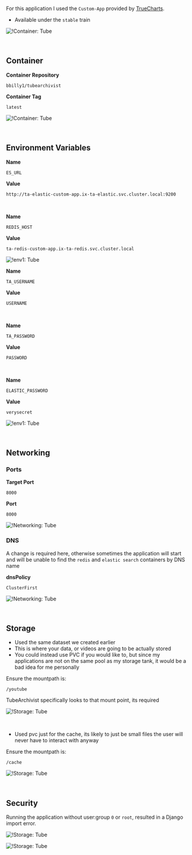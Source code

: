 For this application I used the `Custom-App` provided by [TrueCharts](https://truecharts.org/manual/Quick-Start%20Guides/01-Adding-TrueCharts/).

- Available under the `stable` train

![!Container: Tube](images/custom-app.png)

<br />

## Container 

**Container Repository**
```
bbilly1/tubearchivist
```
**Container Tag**
```
latest
```

![!Container: Tube](images/ta_container.png)

<br />

## Environment Variables

**Name**
```
ES_URL
```
**Value**
```
http://ta-elastic-custom-app.ix-ta-elastic.svc.cluster.local:9200
```
<br />

**Name**
```
REDIS_HOST
```
**Value**
```
ta-redis-custom-app.ix-ta-redis.svc.cluster.local
```

![!env1: Tube](images/ta-env1.png)

**Name**
```
TA_USERNAME
```
**Value**
```
USERNAME
```

<br />

**Name**
```
TA_PASSWORD
```
**Value**
```
PASSWORD
```

<br />

**Name**
```
ELASTIC_PASSWORD
```
**Value**
```
verysecret
```

![!env1: Tube](images/ta-env2.png)

<br />


## Networking

### Ports

**Target Port**
```
8000
```
**Port**
```
8000
```

![!Networking: Tube](images/ta-networking.png)


### DNS

A change is required here, otherwise sometimes the application will start and will be unable to find the `redis` and `elastic search` containers by DNS name

**dnsPolicy**
```
ClusterFirst
```

![!Networking: Tube](images/ta-networking_dns.png)

<br />

## Storage

- Used the same dataset we created earlier
- This is where your data, or videos are going to be actually stored
- You could instead use PVC if you would like to, but since my applications are not on the same pool as my storage tank, it would be a bad idea for me personally

Ensure the mountpath is:
```
/youtube
```

TubeArchivist specifically looks to that mount point, its required

![!Storage: Tube](images/ta-storage_data.png)

<br />

- Used pvc just for the cache, its likely to just be small files the user will never have to interact with anyway

Ensure the mountpath is:
```
/cache
```


![!Storage: Tube](images/ta-storage_config.png)


<br />

## Security

Running the application without user:group `0` or `root`, resulted in a Django import error.

![!Storage: Tube](images/ta-security1.png)

![!Storage: Tube](images/ta-security2.png)

<br />